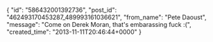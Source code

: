  {
   "id": "586432001392736",
   "post_id": "462493170453287_489993161036621",
   "from_name": "Pete Daoust",
   "message": "Come on Derek Moran, that's embarassing fuck :(",
   "created_time": "2013-11-11T20:46:44+0000"
 }
